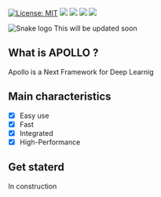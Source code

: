 [![License: MIT](https://img.shields.io/badge/License-MIT-yellow.svg)](https://opensource.org/licenses/MIT)
![](https://img.shields.io/github/languages/count/rexionmars/apollo-framework?color=red)
![](https://img.shields.io/github/issues-pr/rexionmars/apollo-framework)
![](https://img.shields.io/github/issues/rexionmars/apollo-framework?color=pink)
![](https://img.shields.io/github/issues-pr/rexionmars/apollo-framework?color=orange)

<img src="thumbnail/m1ain.jpg" alt="Snake logo">
This will be updated soon<br>

## What is APOLLO ?

Apollo is a Next Framework for Deep Learnig

## Main characteristics
- [x] Easy use
- [x] Fast
- [x] Integrated
- [x] High-Performance

## Get staterd

In construction
